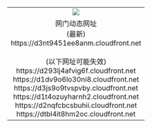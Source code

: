 ﻿<table>
  <tr></tr>
  <tr><td colspan=2 align=center><img src="https://d3nt9451ee8anm.cloudfront.net/Up/oGate.jpg" /></td></tr>
  <tr><td colspan=2 align=center>网门动态网址<br/>(最新)
<br>https://d3nt9451ee8anm.cloudfront.net
<br/><br/>(以下网址可能失效)
<br>https://d293lj4afvig6f.cloudfront.net
<br>https://d1dv9o6lo30ni8.cloudfront.net
<br>https://d3js9o9tvspvby.cloudfront.net
<br>https://d1t4ozuyharnh2.cloudfront.net
<br>https://d2nqfcbcsbuhii.cloudfront.net
<br>https://dtbl4it8hm2oc.cloudfront.net
    </td>
  </tr>
</table>
